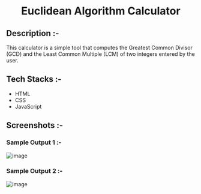 # <p align="center">Euclidean Algorithm Calculator</p>

## Description :-

This calculator is a simple tool that computes the Greatest Common Divisor (GCD) and the Least Common Multiple (LCM) of two integers entered by the user.

## Tech Stacks :-

- HTML
- CSS
- JavaScript

## Screenshots :-

### Sample Output 1 :-
![image](https://github.com/Rakesh9100/CalcDiverse/assets/163159351/ce50851a-29df-48b8-8021-dd818fb4b39c)

### Sample Output 2 :-
![image](https://github.com/Rakesh9100/CalcDiverse/assets/163159351/baeef276-de95-4e75-b867-dec63d6b0ea5)
